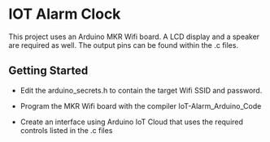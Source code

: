 # IOT Alarm Clock

This project uses an Arduino MKR Wifi board. A LCD display and a speaker are required as well. The output pins can be found within the .c files.

## Getting Started

- Edit the arduino_secrets.h to contain the target Wifi SSID and password.

- Program the MKR Wifi board with the compiler IoT-Alarm_Arduino_Code

- Create an interface using Arduino IoT Cloud that uses the required controls listed in the .c files